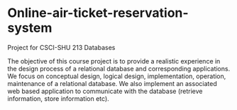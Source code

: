 # Online-air-ticket-reservation-system
Project for CSCI-SHU 213 Databases 

The objective of this course project is to provide a realistic experience in the design process of a relational database and corresponding applications. We focus on conceptual design, logical design, implementation, operation, maintenance of a relational database. We also implement an associated web based application to communicate with the database (retrieve information, store information etc).
